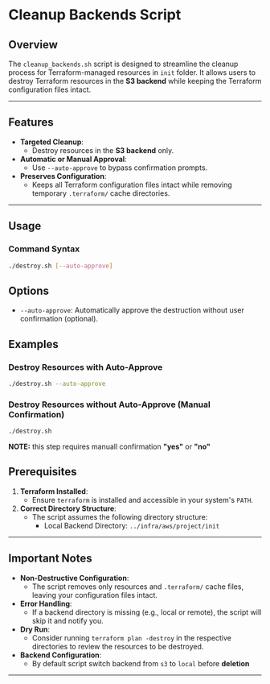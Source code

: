 
# Cleanup Backends Script

## Overview
The `cleanup_backends.sh` script is designed to streamline the cleanup process for Terraform-managed resources in `init` folder. It allows users to destroy Terraform resources in the **S3 backend** while keeping the Terraform configuration files intact.

---

## Features
- **Targeted Cleanup**:
  - Destroy resources in the **S3 backend** only.
- **Automatic or Manual Approval**:
  - Use `--auto-approve` to bypass confirmation prompts.
- **Preserves Configuration**:
  - Keeps all Terraform configuration files intact while removing temporary `.terraform/` cache directories.

---

## Usage

### Command Syntax
```bash
./destroy.sh [--auto-approve]
```

## Options
* `--auto-approve`: Automatically approve the destruction without user confirmation (optional).

## Examples
### Destroy Resources with Auto-Approve
```bash
./destroy.sh --auto-approve
```

### Destroy Resources without Auto-Approve (Manual Confirmation)
```bash
./destroy.sh
```
**NOTE:** this step requires manuall confirmation **"yes"** or **"no"**

## Prerequisites
1. **Terraform Installed**:
   * Ensure `terraform` is installed and accessible in your system's `PATH`.
2. **Correct Directory Structure**:
   * The script assumes the following directory structure:
     * Local Backend Directory: `../infra/aws/project/init`

---

## Important Notes
- **Non-Destructive Configuration**:
  - The script removes only resources and `.terraform/` cache files, leaving your configuration files intact.
- **Error Handling**:
  - If a backend directory is missing (e.g., local or remote), the script will skip it and notify you.
- **Dry Run**:
  - Consider running `terraform plan -destroy` in the respective directories to review the resources to be destroyed.
- **Backend Configuration**:
  - By default script switch backend from `s3` to `local` before **deletion**
---

